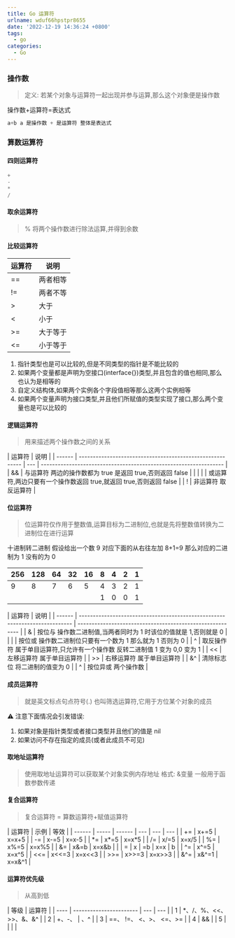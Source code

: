 ```yaml
---
title: Go 运算符
urlname: wduf66hpstpr8655
date: '2022-12-19 14:36:24 +0800'
tags:
  - go
categories:
  - Go
---
```


### 操作数

> 定义: 若某个对象与运算符一起出现并参与运算,那么这个对象便是操作数

操作数+运算符=表达式

```go
a+b a 是操作数 + 是运算符 整体是表达式
```

### 算数运算符

#### 四则运算符

```go
+
-
*
/

```

#### 取余运算符

> % 将两个操作数进行除法运算,并得到余数

#### 比较运算符

| 运算符 | 说明     |
| ------ | -------- |
| ==     | 两者相等 |
| !=     | 两者不等 |
| >      | 大于     |
| <      | 小于     |
| >=     | 大于等于 |
| <=     | 小于等于 |

1. 指针类型也是可以比较的,但是不同类型的指针是不能比较的
2. 如果两个变量都是声明为空接口(interface{})类型,并且包含的值也相同,那么也认为是相等的
3. 自定义结构体,如果两个实例各个字段值相等那么这两个实例相等
4. 如果两个变量声明为接口类型,并且他们所赋值的类型实现了接口,那么两个变量也是可以比较的

#### 逻辑运算符

> 用来描述两个操作数之间的关系

| 运算符 | 说明                                                      |
| ------ | --------------------------------------------------------- | --- | ----------------------------------------------------------------- |
| &&     | 与运算符 两边的操作数都为 true 是返回 true,否则返回 false |
|        |                                                           |     | 或运算符,两边只要有一个操作数返回 true,就返回 true,否则返回 false |
| !      | 非运算符 取反运算符                                       |

#### 位运算符

> 位运算符仅作用于整数值,运算目标为二进制位,也就是先将整数值转换为二进制位在进行运算

十进制转二进制
假设给出一个数 9 对应下面的从右往左加 8+1=9 那么对应的二进制为 1 没有的为 0

| 256 | 128 | 64  | 32  | 16  | 8   | 4   | 2   | 1   |
| --- | --- | --- | --- | --- | --- | --- | --- | --- |
| 9   | 8   | 7   | 6   | 5   | 4   | 3   | 2   | 1   |
|     |     |     |     |     | 1   | 0   | 0   | 1   |

| 运算符 | 说明                                                                        |
| ------ | --------------------------------------------------------------------------- | --------------------------------------------------------- |
| &      | 按位与 操作数二进制值,当两者同时为 1 时该位的值就是 1,否则就是 0            |
|        |                                                                             | 按位或 操作数二进制位只要有一个数为 1 那么就为 1 否则为 0 |
| ^      | 取反操作符 属于单目运算符,只允许有一个操作数 反转二进制值 1 变为 0,0 变为 1 |
| <<     | 左移运算符 属于单目运算符                                                   |
| >>     | 右移运算符 属于单目运算符                                                   |
| &^     | 清除标志位 将二进制的值变为 0                                               |
| ^      | 按位异或 两个操作数                                                         |

#### 成员运算符

> 就是英文标点句点符号(.) 也叫筛选运算符,它用于方位某个对象的成员

⚠️ 注意下面情况会引发错误:

1. 如果对象是指针类型或者接口类型并且他们的值是 nil
2. 如果访问不存在指定的成员(或者此成员不可见)

#### 取地址运算符

> 使用取地址运算符可以获取某个对象实例内存地址 格式: &变量
> 一般用于函数参数传递

#### 复合运算符

> 复合运算符 = 算数运算符+赋值运算符

| 运算符 | 示例  | 等效   |
| ------ | ----- | ------ | --- | --- | --- |
| +=     | x+=5  | x=x+5  |
| -=     | x-=5  | x=x-5  |
| \*=    | x\*=5 | x=x\*5 |
| /=     | x/=5  | x=x/5  |
| %=     | x%=5  | x=x%5  |
| &=     | x&=b  | x=x&b  |
|        | =     | x      | =b  | x=x | b   |
| ^=     | x^=5  | x=x^5  |
| <<=    | x<<=3 | x=x<<3 |
| >>=    | x>>=3 | x=x>>3 |
| &^=    | x&^=1 | x=x&^1 |

#### 运算符优先级

> 从高到低

| 等级 | 运算符                  |
| ---- | ----------------------- | --- | --- |
| 1    | \*、/、%、<<、>>、&、&^ |
| 2    | +、-、                  | 、^ |
| 3    | ==、 !=、 <、>、 <=、>= |
| 4    | &&                      |
| 5    |                         |     |     |

